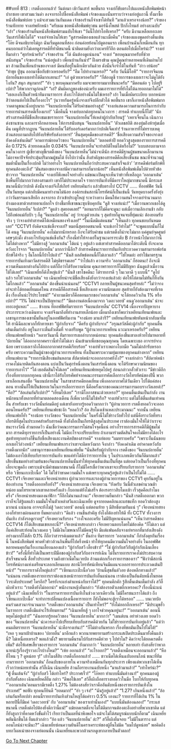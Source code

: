 ##บทที่ 813 : เรตติ้งออกแล้ว!
วันต่อมา
เช้าวันเสาร์
พอขึ้นรถ จางเย่ก็ขับตรงไปแผงหนังสือพิมพ์หน้าปากซอย เขาสวมแว่นดำ ลงจากรถไปซื้อหนังสือพิมพ์ เจ้าของแผงนั้นทราบว่าจางเย่อยู่แถวนี้ ทั้งมาซื้อหนังสือพิมพ์บ่อย ๆ แม้จะสวมแว่นกันแดด เจ้าของร้านก็จำเขาได้ทันที
“มาแล้วเหรอจางน้อย?” เจ้าของร้านทักทาย
จางเย่พยักหน้า “ครับผม ขอหนังสือพิมพ์ยุวชน มอร์นิ่งโพสต์ ปักกิ่งไทมส์ อย่างละฉบับ”
“เอ้า” เจ้าของร้านยื่นหนังสือพิมพ์สามฉบับให้เขา “วันนี้ไปทำโอทีเหรอ?”
“ครับ มีงานเหลือเยอะเลย วันเสาร์ก็พักไม่ได้” จางเย่จ่ายเงินให้เขา
“ดูสารคดีของเธอแล้วนะเมื่อคืน” เจ้าของแผงพูดอย่างตื่นเต้น “โอ๊ย ดีจนอธิบายไม่ถูก ฉันเริ่มดูตอนที่สอง ก่อนค่อยย้อนไปดูตอนแรก เพื่อนบ้านฉันก็เหมือนกัน ทุกคนบอกแต่ว่าไม่เคยดูสารคดีที่ทำดีขนาดนี้ น่าติดตามยิ่งกว่าละครทีวีอีก ตอนต่อไปเมื่อไหร่น่ะ?”
จางเย่ยิ้มกล่าว “ศุกร์หน้าครับ”
เจ้าของร้าน “ได้ ฉันต้องดูแน่นอน”
จางเย่ “ขอบคุณมากครับที่ช่วยสนับสนุน”
เจ้าของร้าน “แน่อยู่แล้ว เพื่อนบ้านกันน่า!”
ฝั่งตรงข้าม คุณปู่คุณย่าหลายคนที่เดินผ่านไปมา ล้วนเป็นเพื่อนบ้านของจางเย่ มีคนที่อยู่ในตึกเดียวกันด้วย ดังนั้นจึงจำได้ในทันที
“อ่าว เย่น้อย”
“ย่าชุย ปู่ซุน ออกมาซื้อกับข้าวเหรอครับ?”
“อืม ไปทำงานเหรอ?”
“ครับ วันนี้มีโอที”
“รายการจีนบนปลายลิ้นของเธอทำได้ดีมากเลยนะ!”
“เอ๋ ดูด้วยเหรอครับ?”
“ก็ต้องดูซี รายการของเธอเราจะไม่ดูได้ยังไงกัน? สนุก สนุกมาก!”
“ฮ่า ๆ ขอบคุณมากครับ ผมจะพยายามมากขึ้นนะครับ”
“มีตอนต่อ ๆ ไปอยู่รึเปล่า? ให้พวกเราดูก่อนสิ”
“เอ๋? มันผิดกฎของช่องน่ะครับ ผมเอารายการที่ยังไม่ได้ฉายออกมาไม่ได้”
“เธอเองก็เป็นหัวหน้าทีมงานรายการ สั่งอะไรได้อย่างนั้นไม่ใช่เหรอ? เอ้า ในเมื่อผิดระเบียบ บอกหน่อยสิว่าตอนต่อไปเป็นเรื่องอะไร”
วุ่นวายกันครู่หนึ่งจางเย่จึงปลีกตัวได้ พอขึ้นรถ เขาก็เอาหนังสือพิมพ์มากวาดตาดูขณะนั่งอยู่บนรถ
‘‘จีนบนปลายลิ้น’ได้รับคำชมอย่างสูง!’
‘จางเย่แสดงความสามารถในการกำกับรายการผ่านสารคดีเรื่องแรก!’
‘เมื่อคืนนี้ จางเย่บอกต่อทุกคนในวงการ : สารคดี ทำแบบนี้ก็ได้!’
‘นักสร้างสารคดีที่มีชื่อเสียงชมเชยรายการ ‘จีนบนปลายลิ้น’ให้เหล่าผู้กำกับเรียนรู้’
‘เหยาเจี้ยนไฉ เฉินกวง ต่งซานซาน และดาราอีกหลายคน ให้การสนับสนุน ‘จีนบนปลายลิ้น’’
‘ตัวเลขสถิติ สองทุ่มถึงห้าทุ่มเมื่อคืน เมนูที่ปรากฏบน ‘จีนบนปลายลิ้น’ได้รับออร์เดอร์มากกว่าปกติเจ็ดเท่า! ร้านอาหารที่ไม่ทราบเหตุล้วนสอบถามกลับไปยังบริษัทรับส่งอาหาร!’
‘สิ้นสุดยุคมืดของสารคดี?’
‘ชื่อเสียงความสำเร็จของจางเย่ยังคงดังเช่นเดิม!’
‘คาดการณ์ยอดวิวของ ‘จีนบนปลายลิ้น’’
‘ตลอดห้าปี ยอดวิวสูงสุดของรายการสารคดีคือ 0.172% ด้วยยอดเฉลี่ย 0.034% ‘จีนบนปลายลิ้น’จะทำสถิติใหม่ได้หรือไม่?’
‘แบบสอบถามจากคนในวงการ ผู้เชี่ยวชาญชี้เรตติ้งของ ‘จีนบนปลายลิ้น’ไม่น่าจะดีนัก สารคดีมีฐานผู้ชมขนาดเล็กมานาน ไม่อาจหาปัจจัยประตุ้นปริมาณผู้ชมได้ ยิ่งไปกว่านั้น สิ่งสำคัญของสารคดีคือเสียงชื่นชม ขณะที่จำนวนผู้ชมต่ำนั้นเป็นเรื่องปกติ ไม่ว่าอย่างไร จีนบนปลายลิ้นถือว่าประสบความสำเร็จแล้ว’
‘สารคดีฟอร์มยักษ์ที่ทุกคนต้องตะลึง!’
‘มันสมองของจางเย่มีความสามารถกี่มากน้อย?’
เห็นหนังสือพิมพ์เต็มไปด้วยหัวข้อข่าวจาก ‘จีนบนปลายลิ้น’ จางเย่ก็พึงพอใจอย่างยิ่ง แม้ขณะเปิดดูจะเห็นว่าข่าวที่เหลือถูก ‘ออกมาเต้น’ ชิงพื้นที่ไปมากกว่าสองสามเท่า เขาก็ไม่ประหลาดใจ รายการบันเทิงที่มีดาราใหญ่มากขนาดนี้ มีกระแสขนาดนี้นับว่าปกติ ดังนั้นจางเย่จึงใส่เกียร์ เหยียบคันเร่ง แล้วขับตรงไป CCTV
……
ที่ออฟฟิศ
วันนี้เป็นวันหยุด แต่กลับมีคนมาทำงานไม่น้อย องค์กรเช่นสถานีโทรทัศน์ก็เป็นเช่นนี้ วันหยุดบางครั้งยังยุ่งกว่าวันธรรมดาเสียอีก
ลงจากรถ ก้าวเข้าประตูใหญ่
ระหว่างทาง มีคนให้ความสนใจจางเย่จำนวนมาก บ้างมองเขาด้วยสายตาแปลกใจ บ้างชี้มาที่เขาขณะซุบซิบคุยกัน
“ดูสิ จางเย่แน่ะ!”
“เมื่อวานพวกเธอได้ดู ‘จีนบนปลายลิ้น’ รึเปล่า?”
“ดูแล้ว สุดยอดเลย!”
“ตอนแรกก็ไม่คิดจะดูนะ แต่เมื่อวานเลิกงานช้า กลับไปถึงพ่อแม่กับป้า ๆ ก็ดู ‘จีนบนปลายลิ้น’ อยู่ ว่าจะดูด้วยเล่น ๆ สุดท้ายก็ดูจนจบสี่ทุ่มแน่ะ ต้องยอมรับจริง ๆ ว่าจางเย่ทำสารคดีได้เหมือนของจริงเลย!”
“ในเน็ตมีแต่คนชม”
“เห็นแล้ว ทุกคนชอบกันหมดเลย”
“CCTV1 ยังคิดจะแช่แข็งจางเย่? หมอนี่สุดยอดขนาดนี้ จะแช่เอาไว้ทำไม!”
“จะพูดแบบนั้นก็ไม่ได้ คนดู ‘จีนบนปลายลิ้น’ คงไม่มากนักหรอก ถึงจะได้รับคำชม แต่เรตติ้งก็น่าจะไม่มาก แค่ศูนย์จุดศูนย์เศษๆล่ะมั้ง ต่างอะไรกับถูกแช่แข็งกัน? เรื่องนี้ทำให้จางเย่ในฐานะดาราระดับ B ก้าวหน้าไปมากกว่านี้ไม่ได้ต่างหาก”
“ไม่มีทางสู้ ‘ออกมาเต้น’ ได้แน่ ๆ อยู่แล้ว แต่เขาทำสารคดีออกมาได้ระดับนี้ ยังจะคาดหวังอะไรจาก ‘จีนบนปลายลิ้น’ มากกว่านี้อีก? ถ้าสารคดีชนะรายการบันเทิงประกวดความสามารถฟอร์มยักษ์ได้จริง ๆ งั้นโลกนี้ก็บ้าไปแล้ว!”
“นั่นสิ ผลลัพธ์ตอนนี้ก็ไม่เลวแล้ว”
“ใช่ไหมล่ะ อย่าใช้มาตรฐานรายการบันเทิงมาวัดสารคดีสิ ไม่ยุติธรรมเลย”
“ว่าไปแล้ว ความจริง ‘ออกมาเต้น’ ก็ฮอตนะ! ถึงจะมีความเห็นแตกต่างกันไปบ้าง แต่ก็ถือว่าได้รับความนิยม คุณภาพรายการก็ไม่มีปัญหา ฉันดูแล้วเมื่อวาน ใช้ได้เลย!”
“เฉินเหยี่ยก็ดังใหญ่แล้ว”
“นั่นสิ เขาโชคดีนะ ได้รายการดี ๆ ในเวลาดี ๆ แบบนี้”
“ดูไปแล้ว รอให้‘ออกมาเต้น’ จบ เฉินเหยี่ยน่าจะมีชื่อเสียงดังยิ่งกว่าจางเย่แล้วล่ะ ต่อให้ไล่ตามไม่ทันก็ทิ้งกันไม่ไกลแล้ว”
“‘ออกมาเต้น’ ต้องขึ้นนำแน่นอน!”
“CCTV1 กลายเป็นผู้ชนะคนสุดท้ายล่ะ”
“ไม่ว่าจางเย่จะทำได้ยอดเยี่ยมแค่ไหน สารคดีก็คือสารคดี ชื่อเสียงเอย ความนิยมเอย สุดท้ายก็ยังต้องมาจบที่เรตติ้ง เรื่องอื่นน่ะไร้ประโยชน์!”
“คำถามเดียวก็คือตอนแรกของ‘ออกมาเต้น’ จะได้ยอดวิวเกิน 1% หรือเปล่า?”
“1% ไม่น่าจะเป็นปัญหานะ!”
“มีผลงานต่อเนื่องมาจาก ‘เดอะวอยซ์’ คนดู‘ออกมาเต้น’ น่าจะเยอะอยู่แหละ”
……
ข้างบน
ที่ออฟฟิศทีมรายการ ‘จีนบนปลายลิ้น’ CCTV14
เนื่องจากปัญหาบางประการระหว่างเดินทาง จางเย่จึงมาถึงที่ทำงานสายเล็กน้อย เมื่อมาถึงเขาก็พบว่าเหยียนเทียนเฟยและเลขานุการของเขานั้นยืนอยู่ในออฟฟิศทีมงาน
“จางน้อย มาแล้วรึ?” เหยียนเทียนเฟยหันหน้ากลับมายิ้มให้
ฮาฉีฉีและพวกก็ทักทายเขา
“ผู้กำกับจาง”
“ดีครับ ผู้กำกับจาง”
“อรุณสวัสดิ์ค่ะผู้กำกับ”
ทุกคนตื่นเต้นเต็มกำลัง อยู่ในภาวะตื่นตัวเต็มที่
จางเย่รีบพูด “ผู้อำนวยการเหยียน แวะมาเหรอครับ?”
เหยียนเทียนเฟยพยักหน้า “หลายวันมานี้ ทีมรายการเธอลำบากหน่อยนะ ทุกคนต้องขึ้นเขาลงห้วยไปมาหลายที่ ‘ปลายลิ้น’ ได้ออกอากาศคราวนี้ทำได้ไม่เลว ฉันเข้ามาเพื่อขอบคุณทุกคน โดยเฉพาะเธอ อาจารย์จางน้อย เพราะเธอเราถึงได้ออกอากาศสารคดีเรียบร้อย”
จางเย่หัวเราะพลางโบกมือ “ผมไม่กล้ารับหรอกครับ เพราะความเป็นผู้นำของผู้อำนวยการเหยียน ทั้งเป็นเพราะความทุ่มเทของทุกคนต่างหาก”
เหยียนเทียนเฟยถาม “รายการมีเสียงชมล้นหลาม สัปดาห์หน้าจะออกอากาศยังไง?”
จางเย่กล่าว “สัปดาห์หน้าเราคงไม่ฉายติดกันสองตอน แบ่งเป็นวันศุกร์หนึ่งตอนวันเสาร์หนึ่งตอน จะได้รักษาความนิยมของรายการเอาไว้”
“ได้ เธอตัดสินใจได้เลย” เหยียนเทียนเฟยหยุดไปครู่ ก่อนกล่าวกลั้วหัวเราะ “มีข่าวดีอีกเรื่องที่อยากบอกทุกคน เช้านี้เราได้รับโทรศัพท์จากคณะกรรมการคัดเลือกรางวัลโทรทัศน์ของปีนี้ พวกเขาเลือกเสนอชื่อ ‘จีนบนปลายลิ้น’ ในสาขาสารคดียอดเยี่ยม เพิ่งออกอากาศได้วันเดียว ไปได้แค่สองตอน ทางนั้นก็ให้เป็นข้อยกเว้นในการเลือกรายการ นี่คือครั้งแรกของคณะกรรมการมอบรางวัลเลยล่ะ!”
“หือ?”
“ล้อเล่นกันรึเปล่า?”
“เยี่ยมไปเลย”
“เรามีโอกาสชนะด้วยเหรอ?”
ทุกคนตื่นเต้นเป็นกำลัง งานหนักหนาทั้งหลายที่ทำมาตลอดสองเดือน ก็เพื่อเวลานี้ไม่ใช่หรือ?
จางเย่หัวเราะ แต่ไม่ได้ตื่นเต้นเท่าคนอื่น สำหรับเขา รางวัลนั้นย่อมดีอยู่ แต่เขายังอยากรู้ยอดวิวมากกว่า “ผู้อำนวยการ เรตติ้งยอดวิวจะออกตอนไหนครับ?”
เหยียนเทียนเฟยชะงัก “ยอดวิว? อ้อ สิบโมงเช้าแหละประมาณนะ” จากนั้น เหยียนเทียนเฟยก็ย้ำ “จางน้อย รางวัลของ ‘จีนบนปลายลิ้น’ ในครั้งนี้ไม่ใช่รางวัลทั่วไป แต่นี่คือรางวัลที่ทรงเกียรติที่สุดในประเทศสำหรับสารคดี ทั้งยังถือเป็นเกียรติสูงสุดในประเทศ เราต้องมั่นใจให้ได้ว่าเราจะชนะรางวัลนี้ ส่วนยอดวิว ฉันเชื่อว่าคณะกรรมการไม่สนใจจุดนี้แน่ อย่างไรรายการสารคดีก็มีผู้ชมไม่มาก สารคดีทุกรายการก็เป็นอย่างนี้ ไม่มีอะไรจะเปรียบเทียบ ถ้าเอามาร่วมตัดสินใจคงไม่มีทางได้อะไร สุดท้ายทุกอย่างก็ขึ้นกับชื่อเสียงและงานศิลป์ของสารคดี”
จางเย่ตอบ “ผมทราบครับ”
“เพราะงั้นฉันขอบอกเธอไว้ล่วงหน้า” เหยียนเทียนเฟยเกรงว่าเขาจะผิดหวังมาก จึงกล่าว “ยังคงคำเดิม อย่าคาดหวังกับเรตติ้งมากนัก”
เลขานุการของเหยียนเทียนเฟยยิ้ม “นั่นสิครับผู้กำกับจาง เรตติ้งของ ‘จีนบนปลายลิ้น’ ไม่ต้องเอาไปเทียบกับรายการบันเทิง ขอแค่ทำได้ดีกว่ารายการอื่น ๆ ในประเภทเดียวกันก็ดีมากแล้ว”
เสียงชื่นชมอย่างท่วมท้นของจีนบนปลายลิ้นนั้นทำให้ทุกคนตื่นเต้นเป็นที่สุด แต่ยอดวิวเป็นเรื่องที่ทุกคนเลี่ยงจะพูดถึง เพราะแม้จะมีคำชมมากขนาดนี้ ก็ไม่มีใครเชื่อว่าพวกเขาจะเปรียบกับรายการ ‘ออกมาเต้น’ หรือ ‘เซียนเกะเป๊ะเนื้อ’ ได้ ไม่ใช่ว่าขาดความมั่นใจ แต่เพราะทุกคนรู้อยู่แล้วว่าเป็นไปไม่ได้
……
CCTV1 เจียงหยวนและเจียงหน่ายสยง ผู้อำนวยการและรองผู้อำนวยการของ CCTV1 คุยกันอยู่ในห้องทำงาน
“เรตติ้งออกหรือยัง?” เจียงหน่ายสยงถาม
เจียงหยวน “ยังครับ วันนี้ตัวเลขคำนวณช้าหน่อย ผมโทรหาพวกเขาหลายครั้งแล้ว ก็บอกแต่ยังไม่เสร็จ ต้องรอราวสิบโมงเช้า เร็วสุดคือเก้าโมงครึ่ง”
เจียงหน่ายสยงมองนาฬิกา “ก็อีกไม่นานแล้วนะ”
เจียงหยวนยิ้มกล่าว “นั่นสิ เรตติ้งออกมา พวกเราก็จะได้รู้ผลแล้ว ผมมั่นใจในตัวเหล่าสวีและเฉินเหยี่ย ดูจากยอดคลิกและแฮชแท็ก ยอดวิวต้องสูงมากแน่ แน่นอน อาจจะยังไม่สู้ ‘เดอะวอยซ์’ ตอนนี้ แต่ตอนท้าย ๆ มีสิทธิ์ตามทันแน่ ๆ”
เจียงหน่ายสยงเองก็ท่าทางผ่อนคลาย ยิ้มพลางกล่าว “ดีแล้ว งานชิ้นสำคัญ ยังไงก็ต้องทำให้ดี ทั้ง CCTV ทั้งวงการบันเทิง กำลังรอดูเราอยู่”
เจียงหยวนรับรอง “วางใจเถอะครับ ไม่มีปัญหาแน่นอน”
“เห็นว่าสารคดีของ CCTV14 ก็ได้เสียงชมเชยเยอะนี่?” เจียงหน่ายสยงกล่าว
เจียงหยวนตอบโดยไม่ต้องคิด “ก็ไม่เลว แต่ก็แค่เสียงสะท้อนในวงแคบ ๆ ไม่มีเงินโฆษณาก็ไม่มีคนรู้จัก มีแต่แฟนคลับจางเย่หรอกที่มาส่งเสียงดัง อย่างมากก็ได้สัก 0.1% ก็ถือว่าสวรรค์เมตตาแล้ว”
ชั้นล่าง
ทีมรายการ ‘ออกมาเต้น’ ก็กำลังคุยกันเรื่องนี้ ในหนังสือพิมพ์ พาดหัวข่าวล้วนกินพื้นที่ไปครึ่งหน้า ทำให้ทุกคนมีความมั่นใจอย่างยิ่ง ในออฟฟิศ หลายคนคุยกันเรื่องงานเลี้ยงฉลองแล้ว
“ผู้กำกับสวี เลี้ยงข้าว!”
“ใช่ ผู้กำกับสวีกับผู้กำกับเฉินเลี้ยงข้าว!”
“ครั้งนี้ที่ทำได้เป็นเพราะฝีมือของผู้กำกับสวีกับอาจารย์เฉิน ไม่งั้นรายการเราคงไม่ประสบความสำเร็จขนาดนี้ สื่อทั่วประเทศ รวมถึงชาวเน็ตในเวยป๋อ ล้วนแต่ถกเรื่องรายการของเรา”
“ฟังว่ามีสถานีโทรทัศน์บางแห่งเตรียมจะลอกเลียนแบบ สถานีโทรทัศน์เทียนจินมีแผนจะออกรายการประกวดเต้นปีหน้า!”
“รายการเราดังใหญ่แล้ว!”
“‘เซียนเกะเป๊ะเนื้อ’เอย ‘บ้านนี้สุขสันต์’เอย ต้องหลีกทางแล้ว!”
“แน่นอน เรตติ้งของรายการเราต้องแซงหน้ารายการบันเทิงอื่นแน่นอน เราต้องเป็นอันดับหนึ่งในยอดวิวระดับประเทศ! ใครอีก? ใครยังจะแย่งตำแหน่งกับเราได้?”
ทุกคนคึกคัก รู้สึกตื่นเต้นเต็มกำลัง
สวีอี้เผิงหัวเราะ “เรตติ้งยังไม่ออกน่า”
พนักงานหญิงยิ้มกล่าว “ยังต้องรอตัวเลขอีกเหรอคะ? เรื่องนี้น่ะแน่อยู่แล้ว!”
เฉินเหยี่ยก็ว่า “ในบรรดารายการบันเทิงในช่วงเวลาเดียวกัน ไม่มีใครชนะเราได้แล้ว ถึง ‘เซียนเกะเป๊ะเนื้อ’ จะทำการเปลี่ยนแปลงเนื้อหารายการ ก็ยังไม่พอจะสู้เราได้หรอก”
……
บนเวยป๋อ
คนร่วมเสวนาจำนวนมาก
“เรตติ้งของ‘ออกมาเต้น’ เป็นเท่าไหร่?”
“ยังไม่ออกอีกเหรอ?”
“มีประมุขฮั่วในรายการ เรตติ้งมีแต่จะไร้เทียมทาน!”
“เฉินเหยี่ยสู้ ๆ เอาใจช่วยคุณอยู่นะ!”
“‘ออกมาเต้น’ ตอนนี้หยุดไม่อยู่แล้ว!”
“ฉันอยากรู้ยอดวิวของ ‘จีนบนปลายลิ้น’ มากกว่า”
“เมนต์บน อย่าห่วงเลย ยอดวิวของ ‘จีนบนปลายลิ้น’ น่ะควรเอาไปเปรียบเทียบกับสารคดีด้วยกัน ไม่ใช่รายการบันเทิงอยู่แล้ว”
“แต่ว่าคนผลิตรายการ ‘จีนบนปลายลิ้น’ น่ะคือจางเย่นะ!”
“ก็ไม่ต่างกันหรอก เรื่องที่ขอมันเป็นไปไม่ได้!”
“เหอ ๆ หมาเฝ้าบ้านของ ‘ปลายลิ้น’ มาอีกแล้ว พวกนายพยายามสร้างกระแสเปิดประเด็นมาทั้งคืนแล้วนี่? ไม่เหนื่อยเหรอ? พอแล้วมั้ง? พยายามดิ้นรนไปกับสารคดีห่วย ๆ ไปทำไม? คิดว่าจะได้ยอดเรตติ้งเพิ่ม? ต่อให้เศษเสี้ยวของรายการ ‘ออกมาเต้น’ ยังมากกว่า ‘ จีนบนปลายลิ้น’ หลายเท่า ยังสงสัยว่าพวกนายน่ะรู้เรื่องรู้ราวอะไรบ้างไหม?”
“เห้ย ออกแล้ว!”
“อะไรออก?”
“เรตติ้งเหมือนจะออกมาแล้ว!”
“หือ ที่ไหน ๆ ? ดูหน่อย ๆ!”
เก้าโมงสี่สิบ เรตติ้งก็ออกแล้ว!
……
ชาวเน็ตได้เห็นฉบับออนไลน์ ขณะที่ทีมงานรายการ ‘ออกมาเต้น’ ถือฉบับของภายใน ความจริงเหมือนกันทุกประการ เพียงแต่พวกเขาได้เห็นเร็วกว่าหน่อยเท่านั้น
สวีอี้เฉิน เฉินเหยี่ย ล้วนถือรายงานฉบับหนึ่ง
“มาแล้วมาแล้ว!”
“เท่าไหร่น่ะ?”
“ฟู่ ตื่นเต้นจัง”
“ผู้กำกับสวี ได้เท่าไหร่? ประกาศเร็ว!”
“ไอ๊หยา ทำแบบนี้มันค้างนา!”
ทุกคนมองผู้กำกับทั้งสอง
เฉินเหยี่ยคลี่ยิ้ม กล่าว “ดีพอใช้เลย”
สวีอี้เผิงถือตารางยอดวิวในมือ โบกให้กับทุกคน “‘ออกมาเต้น’ตอนแรกมีเรตติ้ง 1.27% ไม่ต้องสงสัยว่าเราคืออันดับหนึ่งของรายการบันเทิงในประเทศ!”
พอฟัง ทุกคนก็ยินดี
“ยอดมาก!”
“ฮ่า ๆ เจ๋ง!”
“ฉันรู้อยู่แล้ว!”
“1.27? เกินหนึ่งแล้ว!”
“ล้อเล่นกันหรือเปล่า ตอนนี้รายการบันเทิงส่วนใหญ่ได้แค่ราว 0.5% เองนะ? รายการที่ได้เกิน 1% ในหลายปีนี้ก็มีแค่ ‘เดอะวอยซ์’ กับ ‘ออกมาเต้น’ ของเราเท่านั้นเอง!”
“แบบนี้มันต้องฉลอง!”
“กระแสขนาดนี้ เรตติ้งต่อไปต้องยิ่งดีกว่านี้แน่!”
แม้ยอดเรตติ้งจะไม่ได้ดีมากจนต้องตะลึงอย่างที่พวกเขาคิด แต่ก็ยังสูงกว่าที่คาดหวังขั้นต่ำไว้ เรียกว่าเป็นผลที่น่าพึงพอใจ แม้จะไม่ได้สมบูรณ์แบบนักก็ตาม”
เฉินเหยี่ยพลันนึกขึ้นได้ ยิ้มแล้วกล่าว “อ้อ แล้ว ‘จีนบนปลายลิ้น’ ล่ะ?”
สวีอี้เผิงยิ้มจอบ “ไม่มีในตาราง แต่ออนไลน์น่าจะมีนะ?”
เฉินเหยี่ยซ่อนความยินดีในคราเคราะห์ของผู้อื่นไม่มิด “ผมไปดูหน่อย”
พอคิดถึงบทกวีผลเน่าของจางเย่ตอนนั้น เฉินเหยี่ยและพวกล้วนรอดูเขากลายเป็นตัวตลก!


[Go To Next Chapter]( ./11.md)